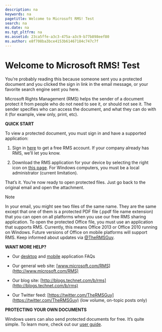 ```yaml
---
description: na
keywords: na
pagetitle: Welcome to Microsoft RMS! Test
search: na
ms.date: na
ms.tgt_pltfrm: na
ms.assetid: 23ca5ffe-a3c3-475a-a3c9-b77b898eef80
ms.author: e8f708ba3bce4153b61467184c747c7f
---
```

# Welcome to Microsoft RMS! Test
You’re probably reading this because someone sent you a protected document and you clicked the sign in link in the email message, or your favorite search engine sent you here.

Microsoft Rights Management (RMS) helps the sender of a document protect it from people who do not need to see it, or should not see it. The sender specifies who can access the document, and what they can do with it (for example, view only, print, etc).

**QUICK START**

To view a protected document, you must sign in and have a supported application:

1. Sign in [here](https://portal.aadrm.com/) to get a free RMS account. If your company already has RMS, we’ll let you know.

2. Download the RMS application for your device by selecting the right icon on [this page](http://portal.aadrm.com/home/download). For Windows computers, you must be a local administrator (current limitation).

That’s it. You’re now ready to open protected files. Just go back to the original email and open the attachment.

> [!NOTE]
> In your email, you might see two files of the same name. They are the same except that one of them is a protected PDF file (.ppdf file name extension) that you can open on all platforms when you use our free RMS sharing application. To open the protected Office file, you must use an application that supports RMS. Currently, this means Office 2013 or Office 2010 running on Windows. Future versions of Office on mobile platforms will support RMS. Keep informed about updates via [@TheRMSGuy](https://twitter.com/TheRMSGuy).

**WANT MORE HELP?**

- Our [desktop](http://technet.microsoft.com/dn467883) and [mobile](http://technet.microsoft.com/dn451248) application FAQs

- Our general web site: [www.microsoft.com/RMS](http://www.microsoft.com/RMS)

- Our blog site: [http://blogs.technet.com/b/rms](http://blogs.technet.com/b/rms)

- Our Twitter feed: [https://twitter.com/TheRMSGuy](https://twitter.com/TheRMSGuy) (low volume, on-topic posts only)

**PROTECTING YOUR OWN DOCUMENTS**

Windows users can also send protected documents for free. It’s quite simple. To learn more, check out our [user guide](http://technet.microsoft.com/library/dn574735%28v=ws.10%29.aspx).

